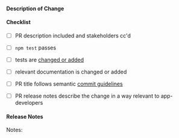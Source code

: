#### Description of Change
<!--
Thank you for your Pull Request. Please provide a description above and review
the requirements below.

Contributors guide: https://github.com/electron/electron/blob/master/CONTRIBUTING.md
-->

#### Checklist
<!-- Remove items that do not apply. For completed items, change [ ] to [x]. -->

- [ ] PR description included and stakeholders cc'd
- [ ] `npm test` passes
- [ ] tests are [changed or added](https://github.com/electron/electron/blob/master/docs/development/testing.md)
- [ ] relevant documentation is changed or added
- [ ] PR title follows semantic [commit guidelines](https://github.com/electron/electron/blob/master/docs/development/pull-requests.md#commit-message-guidelines)
- [ ] PR release notes describe the change in a way relevant to app-developers


#### Release Notes

<!-- A one-line description for the release notes. Please make this
understandable to end users (Electron app developers). Examples and help
on special cases: https://github.com/electron/clerk/blob/master/README.md#examples -->

Notes: <!-- Short, descriptive app-developer-relevant change summary here, or `no-notes` if no app-developer-relevant changes. -->
